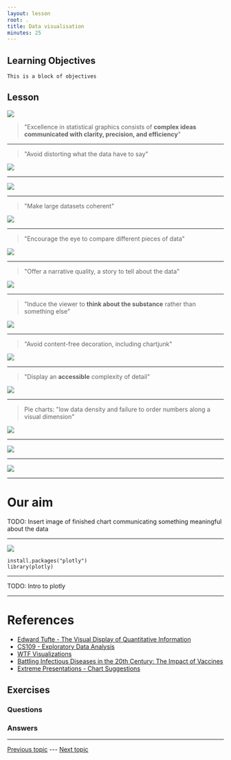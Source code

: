 ```yaml
---
layout: lesson
root: .
title: Data visualisation
minutes: 25
---
```


<!-- rename file with the lesson name replacing template -->

## Learning Objectives 

    This is a block of objectives


## Lesson 

![](img/tufte.jpg)

> "Excellence in statistical graphics consists of **complex ideas communicated with clarity, precision, and efficiency**"

--------

> "Avoid distorting what the data have to say"

![](img/deceptive_scaling_1.jpg)

--------

![](img/deceptive_scaling_2.jpg)

--------

> "Make large datasets coherent"

![](img/measles.png)

--------

> "Encourage the eye to compare different pieces of data"

![](img/crosshatch_disaster.png)

--------

> "Offer a narrative quality, a story to tell about the data"

![](img/minard.png)

--------

> "Induce the viewer to **think about the substance** rather than something else"

![](img/triangle_confusion.png)

--------

> "Avoid content-free decoration, including chartjunk"

![](img/better_plots.gif)

--------

> "Display an **accessible** complexity of detail"

![](img/3d_confusion_2.jpg)

--------

> Pie charts: "low data density and failure to order numbers along a visual dimension"

![](img/piechart_horror_2.png)

--------

![](img/piechart_horror_3.png)

--------

![](img/which_chart.png)

--------

# Our aim

TODO: Insert image of finished chart communicating something meaningful about the data

--------

![](img/plotly.png)

<pre><code class="r">install.packages("plotly")
library(plotly)
</code></pre>

--------

TODO: Intro to plotly

--------

# References

- [Edward Tufte - The Visual Display of Quantitative Information](http://www.edwardtufte.com/tufte/)
- [CS109 - Exploratory Data Analysis](https://github.com/cs109/2015/blob/master/Lectures/03-EDA.pdf)
- [WTF Visualizations](http://viz.wtf/)
- [Battling Infectious Diseases in the 20th Century: The Impact of Vaccines](http://graphics.wsj.com/infectious-diseases-and-vaccines/)
- [Extreme Presentations - Chart Suggestions](http://extremepresentation.typepad.com/files/choosing-a-good-chart-09.pdf)


## Exercises

### Questions

### Answers



---

[Previous topic]() --- [Next topic]()


